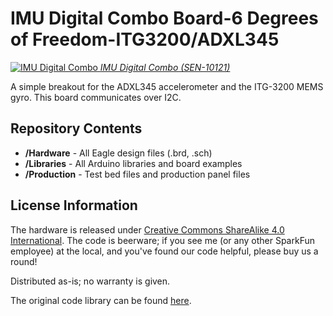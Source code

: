 IMU Digital Combo Board-6 Degrees of Freedom-ITG3200/ADXL345
====================================================================
[![IMU Digital Combo](https://dlnmh9ip6v2uc.cloudfront.net/images/products/1/0/1/2/1/10121-01_i_ma.jpg)
*IMU Digital Combo (SEN-10121)*](https://www.sparkfun.com/products/10121)

A simple breakout for the ADXL345 accelerometer and the ITG-3200 MEMS gyro. This board communicates over I2C. 

Repository Contents
-------------------
* **/Hardware** - All Eagle design files (.brd, .sch)
* **/Libraries** - All Arduino libraries and board examples
* **/Production** - Test bed files and production panel files


License Information
-------------------
The hardware is released under [Creative Commons ShareAlike 4.0 International](https://creativecommons.org/licenses/by-sa/4.0/).
The code is beerware; if you see me (or any other SparkFun employee) at the local, and you've found our code helpful, please buy us a round!

Distributed as-is; no warranty is given.


The original code library can be found [here](https://github.com/a1ronzo/6DOF-Digital). 